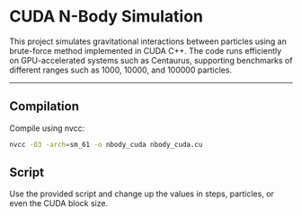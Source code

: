 # CUDA N-Body Simulation

This project simulates gravitational interactions between particles using an brute-force method implemented in CUDA C++. The code runs efficiently on GPU-accelerated systems such as Centaurus, supporting benchmarks of different ranges such as 1000, 10000, and 100000 particles.

---

## Compilation

Compile using nvcc:

```bash
nvcc -O3 -arch=sm_61 -o nbody_cuda nbody_cuda.cu
```

## Script

Use the provided script and change up the values in steps, particles, or even the CUDA block size.

